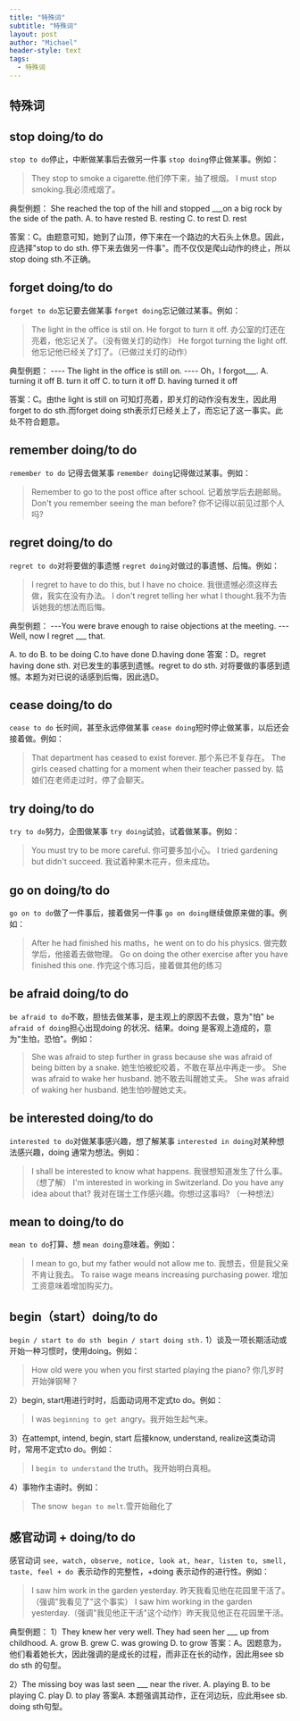 ```yaml
---
title: "特殊词"
subtitle: "特殊词"
layout: post
author: "Michael"
header-style: text
tags:
  - 特殊词
---
```

## 特殊词
## stop doing/to do
`stop to do`停止，中断做某事后去做另一件事
`stop doing`停止做某事。例如：
>They stop to smoke a cigarette.他们停下来，抽了根烟。
I must stop smoking.我必须戒烟了。

典型例题：
She reached the top of the hill and stopped ___on a big rock by the side of the path.
A. to have rested
B. resting
C. to rest
D. rest

答案：C。由题意可知，她到了山顶，停下来在一个路边的大石头上休息。因此，应选择"stop to do sth. 停下来去做另一件事"。而不仅仅是爬山动作的终止，所以stop doing sth.不正确。

## forget doing/to do
`forget to do`忘记要去做某事
`forget doing`忘记做过某事。例如：
>The light in the office is stil on. He forgot to turn it off. 办公室的灯还在亮着，他忘记关了。（没有做关灯的动作）
>He forgot turning the light off. 他忘记他已经关了灯了。（已做过关灯的动作）

典型例题：
---- The light in the office is still on.
---- Oh，I forgot___.
A. turning it off
B. turn it off
C. to turn it off
D. having turned it off

答案：C。由the light is still on 可知灯亮着，即关灯的动作没有发生，因此用forget to do sth.而forget doing sth表示灯已经关上了，而忘记了这一事实。此处不符合题意。
## remember doing/to do
`remember to do` 记得去做某事
`remember doing`记得做过某事。例如：

>Remember to go to the post office after school. 记着放学后去趟邮局。
Don't you remember seeing the man before? 你不记得以前见过那个人吗?

## regret doing/to do
`regret to do`对将要做的事遗憾
`regret doing`对做过的事遗憾、后悔。例如：
>I regret to have to do this, but I have no choice. 我很遗憾必须这样去做，我实在没有办法。
I don't regret telling her what I thought.我不为告诉她我的想法而后悔。

典型例题：
---You were brave enough to raise objections at the meeting.
---Well, now I regret ___ that.

A. to do
B. to be doing
C.to have done
D.having done
答案：D。regret having done sth. 对已发生的事感到遗憾。regret to do sth. 对将要做的事感到遗憾。本题为对已说的话感到后悔，因此选D。

## cease doing/to do
`cease to do` 长时间，甚至永远停做某事
`cease doing`短时停止做某事，以后还会接着做。例如：
>That department has ceased to exist forever. 那个系已不复存在。
The girls ceased chatting for a moment when their teacher passed by. 姑娘们在老师走过时，停了会聊天。

## try doing/to do
`try to do`努力，企图做某事
`try doing`试验，试着做某事。例如：
>You must try to be more careful. 你可要多加小心。
I tried gardening but didn't succeed. 我试着种果木花卉，但未成功。

## go on doing/to do
`go on to do`做了一件事后，接着做另一件事
`go on doing`继续做原来做的事。例如：
>After he had finished his maths，he went on to do his physics. 做完数学后，他接着去做物理。
Go on doing the other exercise after you have finished this one. 作完这个练习后，接着做其他的练习

## be afraid doing/to do
`be afraid to do`不敢，胆怯去做某事，是主观上的原因不去做，意为"怕"
`be afraid of doing`担心出现doing 的状况、结果。doing 是客观上造成的，意为"生怕，恐怕"。例如：
>She was afraid to step further in grass because she was afraid of being bitten by a snake.
她生怕被蛇咬着，不敢在草丛中再走一步。
She was afraid to wake her husband. 她不敢去叫醒她丈夫。
She was afraid of waking her husband. 她生怕吵醒她丈夫。

## be interested doing/to do
`interested to do`对做某事感兴趣，想了解某事
`interested in doing`对某种想法感兴趣，doing 通常为想法。例如：
>I shall be interested to know what happens. 我很想知道发生了什么事。（想了解）
I'm interested in working in Switzerland. Do you have any idea about that?
我对在瑞士工作感兴趣。你想过这事吗? （一种想法）

##  mean to doing/to do
`mean to do`打算、想
`mean doing`意味着。例如：
>I mean to go, but my father would not allow me to. 我想去，但是我父亲不肯让我去。
To raise wage means increasing purchasing power. 增加工资意味着增加购买力。

## begin（start）doing/to do
`begin / start to do sth`
` begin / start doing sth.`
1）谈及一项长期活动或开始一种习惯时，使用doing。例如：
>How old were you when you first started playing the piano? 你几岁时开始弹钢琴？
>
2）begin, start用进行时时，后面动词用不定式to do。例如：
>I was `beginning to get `angry。我开始生起气来。
>
3）在attempt, intend, begin, start 后接know, understand, realize这类动词时，常用不定式to do。例如：
>I `begin to understand` the truth。我开始明白真相。
>
4）事物作主语时。例如：
>The snow` began to melt`.雪开始融化了
>
##  感官动词 + doing/to do
感官动词 `see, watch, observe, notice, look at, hear, listen to, smell, taste, feel + do `表示动作的完整性，+doing 表示动作的进行性。例如：
>I saw him work in the garden yesterday. 昨天我看见他在花园里干活了。（强调"我看见了"这个事实）
I saw him working in the garden yesterday.（强调"我见他正干活"这个动作）昨天我见他正在花园里干活。

典型例题：
1）They knew her very well. They had seen her ___ up from childhood.
A. grow
B. grew
C. was growing
D. to grow
答案：A。因题意为，他们看着她长大，因此强调的是成长的过程，而非正在长的动作，因此用see sb do sth 的句型。

2）The missing boy was last seen ___ near the river.
A. playing
B. to be playing
C. play
D. to play
答案A. 本题强调其动作，正在河边玩，应此用see sb. doing sth句型。

